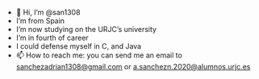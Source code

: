 - 👋 Hi, I’m @san1308
- I’m from Spain
- I’m now studying on the URJC’s university
- I’m in fourth of career 
- I could defense myself in C, and Java
- 📫 How to reach me: you can send me an email to sanchezadrian1308@gmail.com or a.sanchezn.2020@alumnos.urjc.es

<!---
san1308/san1308 is a ✨ special ✨ repository because its `README.md` (this file) appears on your GitHub profile.
You can click the Preview link to take a look at your changes.
--->
